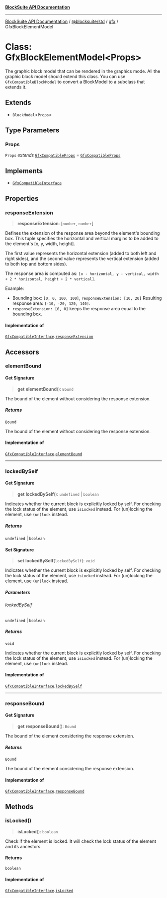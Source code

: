 [**BlockSuite API Documentation**](../../../../README.md)

***

[BlockSuite API Documentation](../../../../README.md) / [@blocksuite/std](../../README.md) / [gfx](../README.md) / GfxBlockElementModel

# Class: GfxBlockElementModel\<Props\>

The graphic block model that can be rendered in the graphics mode.
All the graphic block model should extend this class.
You can use `GfxCompatibleBlockModel` to convert a BlockModel to a subclass that extends it.

## Extends

- `BlockModel`\<`Props`\>

## Type Parameters

### Props

`Props` *extends* [`GfxCompatibleProps`](../type-aliases/GfxCompatibleProps.md) = [`GfxCompatibleProps`](../type-aliases/GfxCompatibleProps.md)

## Implements

- [`GfxCompatibleInterface`](../interfaces/GfxCompatibleInterface.md)

## Properties

### responseExtension

> **responseExtension**: \[`number`, `number`\]

Defines the extension of the response area beyond the element's bounding box.
This tuple specifies the horizontal and vertical margins to be added to the element's [x, y, width, height].

The first value represents the horizontal extension (added to both left and right sides),
and the second value represents the vertical extension (added to both top and bottom sides).

The response area is computed as:
`[x - horizontal, y - vertical, width + 2 * horizontal, height + 2 * vertical]`.

Example:
- Bounding box: `[0, 0, 100, 100]`, `responseExtension: [10, 20]`
  Resulting response area: `[-10, -20, 120, 140]`.
- `responseExtension: [0, 0]` keeps the response area equal to the bounding box.

#### Implementation of

[`GfxCompatibleInterface`](../interfaces/GfxCompatibleInterface.md).[`responseExtension`](../interfaces/GfxCompatibleInterface.md#responseextension)

## Accessors

### elementBound

#### Get Signature

> **get** **elementBound**(): `Bound`

The bound of the element without considering the response extension.

##### Returns

`Bound`

The bound of the element without considering the response extension.

#### Implementation of

[`GfxCompatibleInterface`](../interfaces/GfxCompatibleInterface.md).[`elementBound`](../interfaces/GfxCompatibleInterface.md#elementbound)

***

### lockedBySelf

#### Get Signature

> **get** **lockedBySelf**(): `undefined` \| `boolean`

Indicates whether the current block is explicitly locked by self.
For checking the lock status of the element, use `isLocked` instead.
For (un)locking the element, use `(un)lock` instead.

##### Returns

`undefined` \| `boolean`

#### Set Signature

> **set** **lockedBySelf**(`lockedBySelf`): `void`

Indicates whether the current block is explicitly locked by self.
For checking the lock status of the element, use `isLocked` instead.
For (un)locking the element, use `(un)lock` instead.

##### Parameters

###### lockedBySelf

`undefined` | `boolean`

##### Returns

`void`

Indicates whether the current block is explicitly locked by self.
For checking the lock status of the element, use `isLocked` instead.
For (un)locking the element, use `(un)lock` instead.

#### Implementation of

[`GfxCompatibleInterface`](../interfaces/GfxCompatibleInterface.md).[`lockedBySelf`](../interfaces/GfxCompatibleInterface.md#lockedbyself)

***

### responseBound

#### Get Signature

> **get** **responseBound**(): `Bound`

The bound of the element considering the response extension.

##### Returns

`Bound`

The bound of the element considering the response extension.

#### Implementation of

[`GfxCompatibleInterface`](../interfaces/GfxCompatibleInterface.md).[`responseBound`](../interfaces/GfxCompatibleInterface.md#responsebound)

## Methods

### isLocked()

> **isLocked**(): `boolean`

Check if the element is locked. It will check the lock status of the element and its ancestors.

#### Returns

`boolean`

#### Implementation of

[`GfxCompatibleInterface`](../interfaces/GfxCompatibleInterface.md).[`isLocked`](../interfaces/GfxCompatibleInterface.md#islocked)
